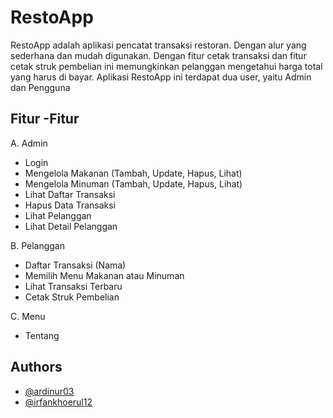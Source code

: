 # RestoApp

RestoApp adalah aplikasi pencatat transaksi restoran. Dengan alur yang sederhana dan mudah digunakan. Dengan fitur cetak transaksi dan fitur cetak struk pembelian ini memungkinkan pelanggan mengetahui harga total yang harus di bayar. Aplikasi RestoApp ini terdapat dua user, yaitu Admin dan Pengguna

## Fitur -Fitur

A. Admin

- Login
- Mengelola Makanan (Tambah, Update, Hapus, Lihat)
- Mengelola Minuman (Tambah, Update, Hapus, Lihat)
- Lihat Daftar Transaksi
- Hapus Data Transaksi
- Lihat Pelanggan
- Lihat Detail Pelanggan

B. Pelanggan

- Daftar Transaksi (Nama)
- Memilih Menu Makanan atau Minuman
- Lihat Transaksi Terbaru
- Cetak Struk Pembelian

C. Menu

- Tentang

## Authors

- [@ardinur03](https://www.github.com/ardinur03)
- [@irfankhoerul12](https://www.github.com/irfankhoerul12)
